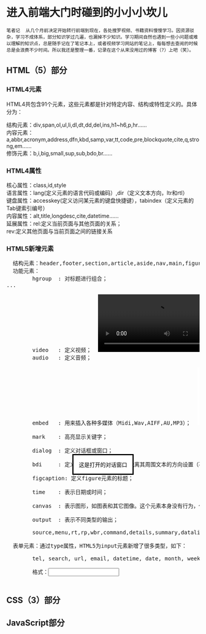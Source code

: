 <h1>进入前端大门时碰到的小小小坎儿</h1>

    笔者记  从几个月前决定开始转行前端到现在，各处搜罗视频、书籍资料慢慢学习。因资源驳杂，学习不成体系，部分知识学过几遍，也漏掉不少知识。学习期间自然也遇到一些小问题或难以理解的知识点，总是随手记在了笔记本上，或者视频学习网站的笔记上，每每想去查阅的时候总是会浪费不少时间。所以我还是整理一番，记录在这个从来没用过的博客（?）上吧（笑）。

<h2>HTML（5）部分</h2>

<h3>HTML4元素</h3>
    HTML4共包含91个元素，这些元素都是针对特定内容、结构或特性定义的。具体分为：
    
  结构元素：div,span,ol,ul,li,dl,dt,dd,del,ins,h1~h6,p,hr......<br />
  内容元素：a,abbr,acronym,address,dfn,kbd,samp,var,tt,code,pre,blockquote,cite,q,strong,em......<br />
  修饰元素：b,i,big,small,sup,sub,bdo,br......<br />

<h3>HTML4属性</h4>

  核心属性：class,id,style<br />
  语言属性：lang(定义元素的语言代码或编码）,dir（定义文本方向，ltr和rtl）<br />
  键盘属性：accesskey(定义访问某元素的键盘快捷键），tabindex（定义元素的Tab键索引编号）<br />
  内容属性：alt,title,longdesc,cite,datetime......<br />
  延展属性：rel:定义当前页面与其他页面的关系；<br />
           rev:定义其他页面与当前页面之间的链接关系<br />

<h3>HTML5新增元素</h3>
<pre>
  结构元素：header,footer,section,article,aside,nav,main,figure...
  功能元素：
        hgroup  : 对标题进行组合；  <hgroup>...</hgroup>
        video   : 定义视频；  <video src="movie.ogg" controls="controls">video元素</video>
        audio   : 定义音频；  <audio src="audio.wav">audio元素</audio><br />
        embed   : 用来插入各种多媒体（Midi,Wav,AIFF,AU,MP3）；  <embed src="horse.wav" /><br />
        mark    : 高亮显示关键字；  <mark></mark><br />
        dialog  : 定义对话框或窗口；  <dialog open>这是打开的对话窗口</dialog><br />
        bdi     : 定义文本的文本方向，使其脱离其周围文本的方向设置（不受父元素文本方向的影响）<br />
        figcaption: 定义figure元素的标题；<br />
        time    : 表示日期或时间；<br />
        canvas  : 表示图形，如图表和其它图像。这个元素本身没有行为，仅提供一块画布，但它把一个绘图API展现给客户端JavaScript，以使脚本能够把想绘制的东西绘制到这块画布上。  <canvas id="myCanvas" width="200" height="200"></canvas><br />
        output  : 表示不同类型的输出；  <output></output><br />
        source,menu,rt,rp,wbr,command,details,summary,datalist,datagrid,keygen,progress,meter,track......<br />
  表单元素：通过type属性，HTML5为input元素新增了很多类型，如下：<br />
        tel, search, url, email, datetime, date, month, week, time, datetime-local, number, range ,color...<br />
        格式：<input type="ele" /><br />
</pre>
<h2>CSS（3）部分</h2>


<h2>JavaScript部分</h2>

